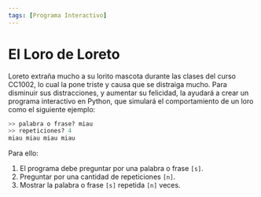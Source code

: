 ```yaml
---
tags: [Programa Interactivo]
---
```


# El Loro de Loreto 

Loreto extraña mucho a su lorito mascota durante las clases del curso CC1002, lo cual la pone triste y causa que se distraiga mucho. Para disminuir sus distracciones, y aumentar su felicidad, la ayudará a crear un programa interactivo en Python, que simulará el comportamiento de un loro como el siguiente ejemplo:

```python
>> palabra o frase? miau
>> repeticiones? 4
miau miau miau miau
```

Para ello:

1. El programa debe preguntar por una palabra o frase `[s]`.
2. Preguntar por una cantidad de repeticiones `[n]`.
3. Mostrar la palabra o frase `[s]` repetida `[n]` veces.